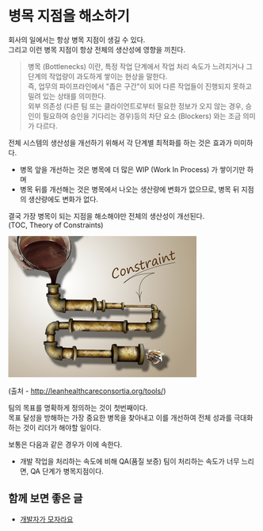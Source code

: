 # 병목 지점을 해소하기

회사의 일에서는 항상 병목 지점이 생길 수 있다.  
그리고 이런 병목 지점이 항상 전체의 생산성에 영향을 끼친다.  
  
> 병목 (Bottlenecks) 이란, 특정 작업 단계에서 작업 처리 속도가 느려지거나 그 단계의 작업량이 과도하게 쌓이는 현상을 말한다.  
즉, 업무의 파이프라인에서 "좁은 구간"이 되어 다른 작업들이 진행되지 못하고 밀려 있는 상태를 의미한다.  
> 외부 의존성 (다른 팀 또는 클라이언트로부터 필요한 정보가 오지 않는 경우, 승인이 필요하여 승인을 기다리는 경우)등의 차단 요소 (Blockers) 와는 조금 의미가 다르다.

전체 시스템의 생산성을 개선하기 위해서 각 단계별 최적화를 하는 것은 효과가 미미하다.
  
- 병목 앞을 개선하는 것은 병목에 더 많은 WIP (Work In Process) 가 쌓이기만 하며 
- 병목 뒤를 개선해는 것은 병목에서 나오는 생산량에 변화가 없으므로, 병목 뒤 지점의 생산량에도 변화가 없다.

결국 가장 병목이 되는 지점을 해소해야만 전체의 생산성이 개선된다.  
(TOC, Theory of Constraints) 

![1](./images/1.png)

(출처 - http://leanhealthcareconsortia.org/tools/)

팀의 목표를 명확하게 정의하는 것이 첫번째이다.  
목표 달성을 방해하는 가장 중요한 병목을 찾아내고 이를 개선하여 전체 성과를 극대화하는 것이 리더가 해야할 일이다.  
  
보통은 다음과 같은 경우가 이에 속한다.

- 개발 작업을 처리하는 속도에 비해 QA(품질 보증) 팀이 처리하는 속도가 너무 느리면, QA 단계가 병목지점이다.




## 함께 보면 좋은 글

- [개발자가 모자라요](https://youngrok.com/%EA%B0%9C%EB%B0%9C%EC%9E%90%EA%B0%80%20%EB%AA%A8%EC%9E%90%EB%9D%BC%EC%9A%94)